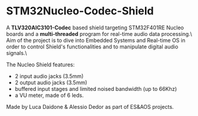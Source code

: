 # STM32Nucleo-Codec-Shield

A **TLV320AIC3101-Codec** based shield targeting STM32F401RE Nucleo boards and a **multi-threaded** program for real-time audio data processing.\\
Aim of the project is to dive into Embedded Systems and Real-time OS in order to control Shield's functionalities and to manipulate digital audio signals.\\

The Nucleo Shield features:

- 2 input audio jacks (3.5mm)
- 2 output audio jacks (3.5mm)
- buffered input stages and limited noised bandwidth (up to 66Khz)
- a VU meter, made of 6 leds.


Made by Luca Daidone & Alessio Dedor as part of ES&AOS projects.

